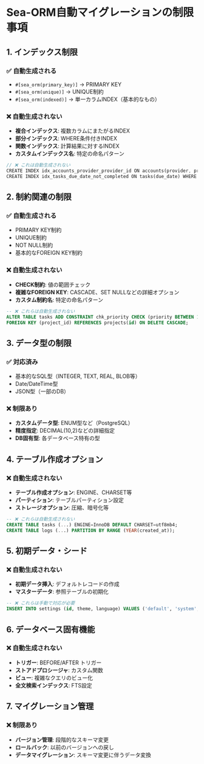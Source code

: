 # Sea-ORM自動マイグレーションの制限事項

## 1. インデックス制限

### ✅ 自動生成される
- `#[sea_orm(primary_key)]` → PRIMARY KEY
- `#[sea_orm(unique)]` → UNIQUE制約
- `#[sea_orm(indexed)]` → 単一カラムINDEX（基本的なもの）

### ❌ 自動生成されない
- **複合インデックス**: 複数カラムにまたがるINDEX
- **部分インデックス**: WHERE条件付きINDEX  
- **関数インデックス**: 計算結果に対するINDEX
- **カスタムインデックス名**: 特定の命名パターン

```rust
// ❌ これは自動生成されない
CREATE INDEX idx_accounts_provider_provider_id ON accounts(provider, provider_id);
CREATE INDEX idx_tasks_due_date_not_completed ON tasks(due_date) WHERE is_completed = false;
```

## 2. 制約関連の制限

### ✅ 自動生成される
- PRIMARY KEY制約
- UNIQUE制約
- NOT NULL制約
- 基本的なFOREIGN KEY制約

### ❌ 自動生成されない
- **CHECK制約**: 値の範囲チェック
- **複雑なFOREIGN KEY**: CASCADE、SET NULLなどの詳細オプション
- **カスタム制約名**: 特定の命名パターン

```sql
-- ❌ これらは自動生成されない
ALTER TABLE tasks ADD CONSTRAINT chk_priority CHECK (priority BETWEEN 1 AND 5);
FOREIGN KEY (project_id) REFERENCES projects(id) ON DELETE CASCADE;
```

## 3. データ型の制限

### ✅ 対応済み
- 基本的なSQL型（INTEGER, TEXT, REAL, BLOB等）
- Date/DateTime型
- JSON型（一部のDB）

### ❌ 制限あり
- **カスタムデータ型**: ENUM型など（PostgreSQL）
- **精度指定**: DECIMAL(10,2)などの詳細指定
- **DB固有型**: 各データベース特有の型

## 4. テーブル作成オプション

### ❌ 自動生成されない
- **テーブル作成オプション**: ENGINE、CHARSET等
- **パーティション**: テーブルパーティション設定
- **ストレージオプション**: 圧縮、暗号化等

```sql
-- ❌ これらは自動生成されない
CREATE TABLE tasks (...) ENGINE=InnoDB DEFAULT CHARSET=utf8mb4;
CREATE TABLE logs (...) PARTITION BY RANGE (YEAR(created_at));
```

## 5. 初期データ・シード

### ❌ 自動生成されない
- **初期データ挿入**: デフォルトレコードの作成
- **マスターデータ**: 参照テーブルの初期化

```sql
-- ❌ これらは手動で対応が必要
INSERT INTO settings (id, theme, language) VALUES ('default', 'system', 'ja');
```

## 6. データベース固有機能

### ❌ 自動生成されない
- **トリガー**: BEFORE/AFTER トリガー
- **ストアドプロシージャ**: カスタム関数
- **ビュー**: 複雑なクエリのビュー化
- **全文検索インデックス**: FTS設定

## 7. マイグレーション管理

### ❌ 制限あり
- **バージョン管理**: 段階的なスキーマ変更
- **ロールバック**: 以前のバージョンへの戻し
- **データマイグレーション**: スキーマ変更に伴うデータ変換